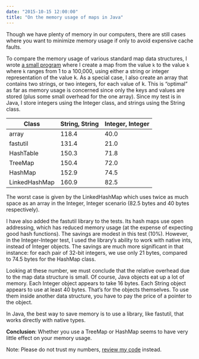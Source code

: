 ```yaml
---
date: "2015-10-15 12:00:00"
title: "On the memory usage of maps in Java"
---
```




Though we have plenty of memory in our computers, there are still cases where you want to minimize memory usage if only to avoid expensive cache faults. 

To compare the memory usage of various standard map data structures, I wrote [a small program](https://github.com/lemire/HashVSTree) where I create a map from the value `k` to the value `k` where `k` ranges from 1 to a 100,000, using either a string or integer representation of the value <tt>k</tt>. As a special case, I also create an array that contains two strings, or two integers, for each value of <tt>k</tt>. This is &ldquo;optimal&rdquo; as far as memory usage is concerned since only the keys and values are stored (plus some small overhead for the one array). Since my test is in Java, I store integers using the Integer class, and strings using the String class.

Class                    |String, String           |Integer, Integer         |
-------------------------|-------------------------|-------------------------|
array                    |118.4                    |40.0                     |
fastutil                 |131.4                    |21.0                     |
HashTable                |150.3                    |71.8                     |
TreeMap                  |150.4                    |72.0                     |
HashMap                  |152.9                    |74.5                     |
LinkedHashMap            |160.9                    |82.5                     |


The worst case is given by the LinkedHashMap which uses twice as much space as an array in the Integer, Integer scenario (82.5 bytes and 40 bytes respectively). 

I have also added the fastutil library to the tests. Its hash maps use open addressing, which has reduced memory usage (at the expense of expecting good hash functions). The savings are modest in this test (10%). However, in the Integer-Integer test, I used the library&rsquo;s ability to work with native ints, instead of Integer objects. The savings are much more significant in that instance: for each pair of 32-bit integers, we use only 21 bytes, compared to 74.5 bytes for the HashMap class.

Looking at these number, we must conclude that the relative overhead due to the map data structure is small. Of course, Java objects eat up a lot of memory. Each Integer object appears to take 16 bytes. Each String object appears to use at least 40 bytes. That&rsquo;s for the objects themselves. To use them inside another data structure, you have to pay the price of a pointer to the object. 

In Java, the best way to save memory is to use a library, like fastutil, that works directly with native types.

__Conclusion__: Whether you use a TreeMap or HashMap seems to have very little effect on your memory usage. 

Note: Please do not trust my numbers, [review my code](https://github.com/lemire/HashVSTree/blob/master/src/test/java/me/lemire/memory/MemoryBenchmarkTest.java) instead. 

